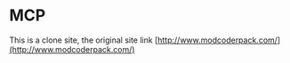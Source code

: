 # MCP
This is a clone site, the original site link [http://www.modcoderpack.com/](http://www.modcoderpack.com/)
